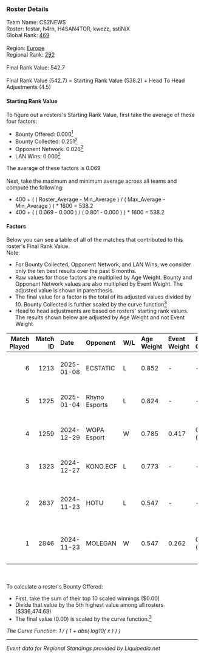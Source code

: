 ### Roster Details<br />
Team Name: CS2NEWS<br />
Roster: fostar, h4rn, H4SAN4TOR, kwezz, sstiNiX<br />
Global Rank: [469](../standings_global.md)<br />
<br />
Region: [Europe]( ../standings_europe.md)<br />
Regional Rank: [292]( ../standings_europe.md)<br />
<br />
Final Rank Value:  542.7<br />
<br />
Final Rank Value (542.7) = Starting Rank Value (538.2) + Head To Head Adjustments (4.5)<br />

#### Starting Rank Value<br />
To figure out a rosters's Starting Rank Value, first take the average of these four factors:<br />
- Bounty Offered: 0.000[<sup>1</sup>](#table2)
- Bounty Collected: 0.251[<sup>2</sup>](#table1)
- Opponent Network: 0.026[<sup>2</sup>](#table1)
- LAN Wins: 0.000[<sup>2</sup>](#table1)

The average of these factors is 0.069<br />
<br />
Next, take the maximum and minimum average across all teams and compute the following:<br />
- 400 + ( ( Roster_Average - Min_Average ) / ( Max_Average - Min_Average ) ) * 1600 = 538.2
- 400 + ( ( 0.069 - 0.000 ) / ( 0.801 - 0.000 ) ) * 1600 = 538.2


#### Factors<br />
Below you can see a table of all of the matches that contributed to this roster's Final Rank Value.<br />
Note:<br />

- For Bounty Collected, Opponent Network, and LAN Wins, we consider only the ten best results over the past 6 months.
- Raw values for those factors are multiplied by Age Weight. Bounty and Opponent Network values are also multiplied by Event Weight. The adjusted value is shown in parenthesis.
- The final value for a factor is the total of its adjusted values divided by 10. Bounty Collected is further scaled by the curve function[<sup>3</sup>](#curveFunction)
- Head to head adjustments are based on rosters' starting rank values. The results shown below are adjusted by Age Weight and not Event Weight
<span id="table1"></span><br />


| Match Played | Match ID | Date       | Opponent      | W/L | Age Weight | Event Weight | Bounty Collected | Opponent Network | LAN Wins  | H2H Adj. | Roster                                           |
| -: | -: | :- | :- | :- | :- | :- | :- | :- | :- | -: | :- |
|            6 |     1213 | 2025-01-08 | ECSTATIC      | L   | 0.852      | -            | -                | -                | -         |    -3.25 | fostar, h4rn, H4SAN4TOR, kwezz, sstiNiX          |
|            5 |     1225 | 2025-01-04 | Rhyno Esports | L   | 0.824      | -            | -                | -                | -         |    -3.87 | fostar, h4rn, H4SAN4TOR, kwezz, sstiNiX          |
|            4 |     1259 | 2024-12-29 | WOPA Esport   | W   | 0.785      | 0.417        | 0.031 (0.010)    | 0.785 (0.257)    | 0 (0.000) |    20.95 | fostar, h4rn, H4SAN4TOR, kwezz, sstiNiX          |
|            3 |     1323 | 2024-12-27 | KONO.ECF      | L   | 0.773      | -            | -                | -                | -         |   -10.27 | fostar, h4rn, H4SAN4TOR, kwezz, sstiNiX          |
|            2 |     2837 | 2024-11-23 | HOTU          | L   | 0.547      | -            | -                | -                | -         |    -4.42 | fostar, H4SAN4TOR, leri511, lollipop21k, sstiNiX |
|            1 |     2846 | 2024-11-23 | MOLEGAN       | W   | 0.547      | 0.262        | 0.000 (0.000)    | 0.028 (0.004)    | 0 (0.000) |     5.33 | fostar, H4SAN4TOR, leri511, lollipop21k, sstiNiX |

<br />
<span id="table2"></span><br />
To calculate a roster's Bounty Offered:<br />

- First, take the sum of their top 10 scaled winnings ($0.00)
- Divide that value by the 5th highest value among all rosters ($336,474.68)
- The final value (0.00) is scaled by the curve function.[<sup>3</sup>](#curveFunction)

<span id="curveFunction"></span>_The Curve Function: 1 / ( 1 + abs( log10( x ) ) )_<br />

---
_Event data for Regional Standings provided by Liquipedia.net_<br />
